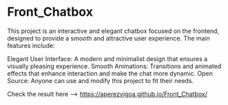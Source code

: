 # Front_Chatbox
This project is an interactive and elegant chatbox focused on the frontend, designed to provide a smooth and attractive user experience. The main features include:

Elegant User Interface: 
A modern and minimalist design that ensures a visually pleasing experience.
Smooth Animations: 
Transitions and animated effects that enhance interaction and make the chat more dynamic.
Open Source: 
Anyone can use and modify this project to fit their needs.

Check the result here --> https://aperezvigoa.github.io/Front_Chatbox/
